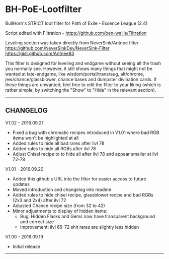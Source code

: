 # BH-PoE-Lootfilter

BullHorn's STRICT loot filter for Path of Exile - Essence League (2.4)

Script edited with Filtration - https://github.com/ben-wallis/Filtration
 
Leveling section was taken directly from NeverSink/Antnee filter - https://github.com/NeverSinkDev/NeverSink-Filter https://gist.github.com/Antnee83

This filter is designed for leveling and endgame without seeing all the trash you normally see. However, it still shows many things that might not be wanted at late-endgame, like wisdom/portal/trans/aug, alt/chrome, jew/chance/glassblower, chance bases and dumpster divination cards.
If these things are unwanted, feel free to edit the filter to your liking (which is rather simple, by switching the "Show" to "Hide" in the relevant section).

---
CHANGELOG
---

V1.02 - 2016.09.21
* Fixed a bug with chromatic recipes introduced in V1.01 where bad RGB items won't be highlighted at all
* Added rules to hide all bad rares after ilvl 78
* Added rules to hide all RGBs after ilvl 78
* Adjust Chisel recipe to to hide all after ilvl 78 and appear smaller at ilvl 72-78

V1.01 - 2016.09.20
* Added this github's URL into the filter for easier access to future updates
* Moved introduction and changelog into readme
* Added rules to hide chisel recipe, glassblower recipe and bad RGBs (2x3 and 2x4) after ilvl 72
* Adjusted Chance recipe size (from 32 to 42)
* Minor adjustments to display of hidden items: 
   * Bug: Hidden Flasks and Gems now have transparent background and correct size
   * Improvement: ilvl 69-72 shit rares are slightly less hidden

V1.00 - 2016.09.19
* Initial release

---
